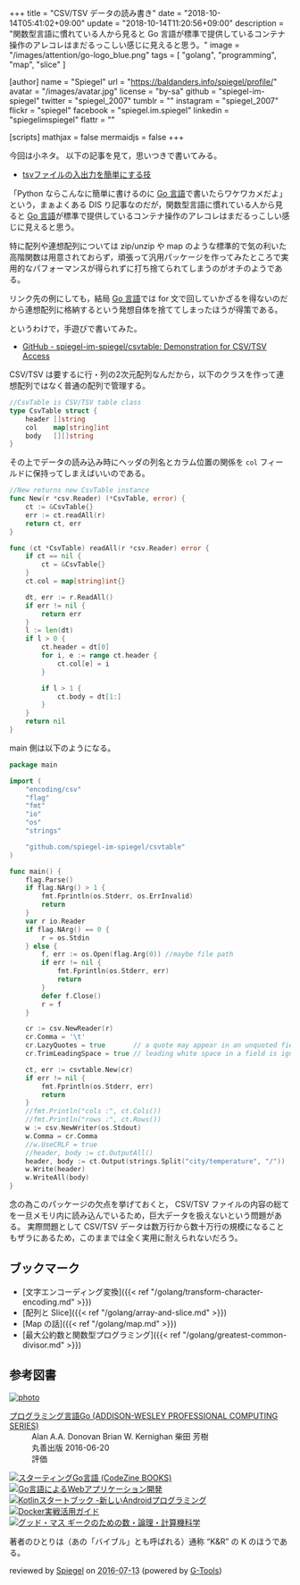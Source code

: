 +++
title = "CSV/TSV データの読み書き"
date = "2018-10-14T05:41:02+09:00"
update = "2018-10-14T11:20:56+09:00"
description = "関数型言語に慣れている人から見ると Go 言語が標準で提供しているコンテナ操作のアレコレはまだるっこしい感じに見えると思う。"
image = "/images/attention/go-logo_blue.png"
tags = [ "golang", "programming", "map", "slice" ]

[author]
  name      = "Spiegel"
  url       = "https://baldanders.info/spiegel/profile/"
  avatar    = "/images/avatar.jpg"
  license   = "by-sa"
  github    = "spiegel-im-spiegel"
  twitter   = "spiegel_2007"
  tumblr    = ""
  instagram = "spiegel_2007"
  flickr    = "spiegel"
  facebook  = "spiegel.im.spiegel"
  linkedin  = "spiegelimspiegel"
  flattr    = ""

[scripts]
  mathjax = false
  mermaidjs = false
+++

今回は小ネタ。
以下の記事を見て，思いつきで書いてみる。

- [tsvファイルの入出力を簡単にする技](https://qiita.com/kei0425/items/e095bc8435429a22a002)

「Python ならこんなに簡単に書けるのに [Go 言語]で書いたらワケワカメだよ」という，まぁよくある DIS り記事なのだが，関数型言語に慣れている人から見ると [Go 言語]が標準で提供しているコンテナ操作のアレコレはまだるっこしい感じに見えると思う。

特に配列や連想配列については zip/unzip や map のような標準的で気の利いた高階関数は用意されておらず，頑張って汎用パッケージを作ってみたところで実用的なパフォーマンスが得られずに打ち捨てられてしまうのがオチのようである。

リンク先の例にしても，結局 [Go 言語]では for 文で回していかざるを得ないのだから連想配列に格納するという発想自体を捨ててしまったほうが得策である。

というわけで，手遊びで書いてみた。

- [GitHub - spiegel-im-spiegel/csvtable: Demonstration for CSV/TSV Access](https://github.com/spiegel-im-spiegel/csvtable)

CSV/TSV は要するに行・列の2次元配列なんだから，以下のクラスを作って連想配列ではなく普通の配列で管理する。

```go
//CsvTable is CSV/TSV table class
type CsvTable struct {
    header []string
    col    map[string]int
    body   [][]string
}
```

その上でデータの読み込み時にヘッダの列名とカラム位置の関係を `col` フィールドに保持ってしまえばいいのである。

```go
//New returns new CsvTable instance
func New(r *csv.Reader) (*CsvTable, error) {
    ct := &CsvTable{}
    err := ct.readAll(r)
    return ct, err
}

func (ct *CsvTable) readAll(r *csv.Reader) error {
    if ct == nil {
        ct = &CsvTable{}
    }
    ct.col = map[string]int{}

    dt, err := r.ReadAll()
    if err != nil {
        return err
    }
    l := len(dt)
    if l > 0 {
        ct.header = dt[0]
        for i, e := range ct.header {
            ct.col[e] = i
        }

        if l > 1 {
            ct.body = dt[1:]
        }
    }
    return nil
}
```

main 側は以下のようになる。

```go
package main

import (
    "encoding/csv"
    "flag"
    "fmt"
    "io"
    "os"
    "strings"

    "github.com/spiegel-im-spiegel/csvtable"
)

func main() {
    flag.Parse()
    if flag.NArg() > 1 {
        fmt.Fprintln(os.Stderr, os.ErrInvalid)
        return
    }
    var r io.Reader
    if flag.NArg() == 0 {
        r = os.Stdin
    } else {
        f, err := os.Open(flag.Arg(0)) //maybe file path
        if err != nil {
            fmt.Fprintln(os.Stderr, err)
            return
        }
        defer f.Close()
        r = f
    }

    cr := csv.NewReader(r)
    cr.Comma = '\t'
    cr.LazyQuotes = true       // a quote may appear in an unquoted field and a non-doubled quote may appear in a quoted field.
    cr.TrimLeadingSpace = true // leading white space in a field is ignored.

    ct, err := csvtable.New(cr)
    if err != nil {
        fmt.Fprintln(os.Stderr, err)
        return
    }
    //fmt.Println("cols :", ct.Cols())
    //fmt.Println("rows :", ct.Rows())
    w := csv.NewWriter(os.Stdout)
    w.Comma = cr.Comma
    //w.UseCRLF = true
    //header, body := ct.OutputAll()
    header, body := ct.Output(strings.Split("city/temperature", "/"))
    w.Write(header)
    w.WriteAll(body)
}
```

念の為このパッケージの欠点を挙げておくと， CSV/TSV ファイルの内容の総てを一旦メモリ内に読み込んでいるため，巨大データを扱えないという問題がある。
実際問題として CSV/TSV データは数万行から数十万行の規模になることもザラにあるため，このままでは全く実用に耐えられないだろう。

## ブックマーク

- [文字エンコーディング変換]({{< ref "/golang/transform-character-encoding.md" >}})
- [配列と Slice]({{< ref "/golang/array-and-slice.md" >}})
- [Map の話]({{< ref "/golang/map.md" >}})
- [最大公約数と関数型プログラミング]({{< ref "/golang/greatest-common-divisor.md" >}})

[Go 言語]: https://golang.org/ "The Go Programming Language"

## 参考図書

<div class="hreview" ><a class="item url" href="http://www.amazon.co.jp/exec/obidos/ASIN/4621300253/baldandersinf-22/"><img src="http://ecx.images-amazon.com/images/I/410V3ulwP5L._SL160_.jpg" alt="photo" class="photo"  /></a><dl ><dt class="fn"><a class="item url" href="http://www.amazon.co.jp/exec/obidos/ASIN/4621300253/baldandersinf-22/">プログラミング言語Go (ADDISON-WESLEY PROFESSIONAL COMPUTING SERIES)</a></dt><dd>Alan A.A. Donovan Brian W. Kernighan 柴田 芳樹 </dd><dd>丸善出版 2016-06-20</dd><dd>評価<abbr class="rating" title="5"><img src="http://g-images.amazon.com/images/G/01/detail/stars-5-0.gif" alt="" /></abbr> </dd></dl><p class="similar"><a href="http://www.amazon.co.jp/exec/obidos/ASIN/4798142417/baldandersinf-22/" target="_top"><img src="http://images.amazon.com/images/P/4798142417.09._SCTHUMBZZZ_.jpg"  alt="スターティングGo言語 (CodeZine BOOKS)"  /></a> <a href="http://www.amazon.co.jp/exec/obidos/ASIN/4873117526/baldandersinf-22/" target="_top"><img src="http://images.amazon.com/images/P/4873117526.09._SCTHUMBZZZ_.jpg"  alt="Go言語によるWebアプリケーション開発"  /></a> <a href="http://www.amazon.co.jp/exec/obidos/ASIN/4865940391/baldandersinf-22/" target="_top"><img src="http://images.amazon.com/images/P/4865940391.09._SCTHUMBZZZ_.jpg"  alt="Kotlinスタートブック -新しいAndroidプログラミング"  /></a> <a href="http://www.amazon.co.jp/exec/obidos/ASIN/4839959234/baldandersinf-22/" target="_top"><img src="http://images.amazon.com/images/P/4839959234.09._SCTHUMBZZZ_.jpg"  alt="Docker実戦活用ガイド"  /></a> <a href="http://www.amazon.co.jp/exec/obidos/ASIN/4274218961/baldandersinf-22/" target="_top"><img src="http://images.amazon.com/images/P/4274218961.09._SCTHUMBZZZ_.jpg"  alt="グッド・マス ギークのための数・論理・計算機科学"  /></a> </p>
<p class="description">著者のひとりは（あの「バイブル」とも呼ばれる）通称 “K&amp;R” の K のほうである。</p>
<p class="gtools" >reviewed by <a href='#maker' class='reviewer'>Spiegel</a> on <abbr class="dtreviewed" title="2016-07-13">2016-07-13</abbr> (powered by <a href="http://www.goodpic.com/mt/aws/index.html" >G-Tools</a>)</p>
</div>
